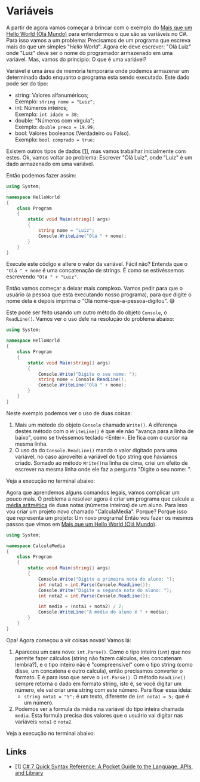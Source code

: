 # Variáveis

A partir de agora vamos começar a brincar com o exemplo do [Mais que um Hello World (Olá Mundo)](../#mais-que-um-hello-world-ol%c3%a1-mundo) para entendermos o que são as variáveis no C#. Para isso vamos a um problema: Precisamos de um programa que escreva mais do que um simples "*Hello World*". Agora ele deve escrever: "Olá Luiz" onde "Luiz" deve ser o nome do programador armazenado em uma variável. Mas, vamos do principio: O que é uma variável?

Variável é uma área de memória temporária onde podemos armazenar um determinado dado enquanto o programa esta sendo executado. Este dado pode ser do tipo:

- string: Valores alfanuméricos;  
Exemplo: `string nome = "Luiz";`
- int: Números inteiros;  
Exemplo: `int idade = 38;`
- double: "Números com virgula";  
Exemplo: `double preco = 19.99;`
- bool: Valores booleanos (Verdadeiro ou Falso).  
Exemplo: `bool comprado = true;`

Existem outros tipos de dados \[[1](#links)\], mas vamos trabalhar inicialmente com estes. Ok, vamos voltar ao problema: Escrever "Olá Luiz", onde "Luiz" é um dado armazenado em uma variável.

Então podemos fazer assim:

```csharp
using System;

namespace HelloWorld
{
    class Program
    {
        static void Main(string[] args)
        {
            string nome = "Luiz";
            Console.WriteLine("Olá " + nome);
        }
    }
}
```

Execute este código e altere o valor da variável. Fácil não? Entenda que o `"Olá " + nome` é uma concatenação de strings. É como se estivéssemos escrevendo `"Olá " + "Luiz"`.

Então vamos começar a deixar mais complexo. Vamos pedir para que o usuário (a pessoa que esta executando nosso programa), para que digite o nome dela e depois imprima o "Olá nome-que-a-pessoa-digitou". 😅

Este pode ser feito usando um outro método do objeto `Console`, o `ReadLine()`. Vamos ver o uso dele na resolução do problema abaixo:

```csharp
using System;

namespace HelloWorld
{
    class Program
    {
        static void Main(string[] args)
        {
            Console.Write("Digite o seu nome: ");
            string nome = Console.ReadLine();
            Console.WriteLine("Olá " + nome);
        }
    }
}
```

Neste exemplo podemos ver o uso de duas coisas:

1. Mais um método do objeto `Console` chamado `Write()`. A diferença destes método com o `WriteLine()` é que ele não "avança para a linha de baixo", como se tivéssemos teclado <Enter\>. Ele fica com o cursor na mesma linha.
2. O uso da do `Console.ReadLine()` manda o valor digitado para uma variável, no caso aproveitei a variável do tipo string que havíamos criado. Somado ao método `Write()`na linha de cima, criei um efeito de escrever na mesma linha onde ele faz a pergunta "Digite o seu nome: ".

Veja a execução no terminal abaixo:

<script id="asciicast-FyNsCXBOBTogb5PT9UwBVqR7L" src="https://asciinema.org/a/FyNsCXBOBTogb5PT9UwBVqR7L.js" async></script>

Agora que aprendemos alguns comandos legais, vamos complicar um pouco mais. O problema a resolver agora é criar um programa que calcule a [média aritmética](https://matematicabasica.net/media-aritmetica/) de duas notas (números inteiros) de um aluno. Para isso vou criar um projeto novo chamado "CalculaMedia". Porque? Porque isso que representa um projeto: Um novo programa! Então vou fazer os mesmos passos que vimos em [Mais que um Hello World (Olá Mundo)](../#mais-que-um-hello-world-ol%c3%a1-mundo).

```csharp
using System;

namespace CalculaMedia
{
    class Program
    {
        static void Main(string[] args)
        {
            Console.Write("Digite a primeira nota do aluno: ");
            int nota1 = int.Parse(Console.ReadLine());
            Console.Write("Digite a segunda nota do aluno: ");
            int nota2 = int.Parse(Console.ReadLine());

            int media = (nota1 + nota2) / 2;
            Console.WriteLine("A média do aluno é " + media);
        }
    }
}
```

Opa! Agora começou a vir coisas novas! Vamos lá:

1. Apareceu um cara novo: `int.Parse()`. Como o tipo inteiro (`int`) que nos permite fazer cálculos (string não fazem cálculos, eles concatenam lembra?), e o tipo inteiro não é "compreensível" com o tipo string (como disse, um concatena e outro calcula), então precisamos converter o formato. E é para isso que serve o `int.Parse()`. O método `ReadLine()` sempre retorna o dado em formato string, isto é, se você digitar um número, ele vai criar uma string com este número. Para fixar essa ideia:
    - `string nota1 = "5";` é um texto, diferente de `int nota1 = 5;` que é um número.
2. Podemos ver a formula da média na variável do tipo inteira chamada `media`. Esta formula precisa dos valores que o usuário vai digitar nas variáveis `nota1` e `nota2`.

Veja a execução no terminal abaixo:

<script id="asciicast-nPFIYBbc0n5JQ3wO6bDwihDvT" src="https://asciinema.org/a/nPFIYBbc0n5JQ3wO6bDwihDvT.js" async></script>

## Links

- [1] [C# 7 Quick Syntax Reference: A Pocket Guide to the Language, APIs, and Library](https://books.google.com.br/books?id=MnhqDwAAQBAJ&dq=C%23+7+Quick+Syntax+Reference&hl=pt-BR&source=gbs_navlinks_s)
